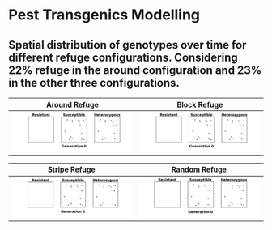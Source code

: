 # Pest Transgenics Modelling
 
 ## Spatial distribution of genotypes over time for different refuge configurations. Considering 22% refuge in the around configuration and 23% in the other three configurations.


| Around Refuge | Block Refuge |
|------------------|-------------------|
| ![Animação torno](animations/animation_around.gif) | ![Animação bloco](animations/animation_block.gif) |

| Stripe Refuge | Random Refuge |
|------------------|-------------------|
| ![Animação faixas](animations/animation_strip.gif) | ![Animação aleatório](animations/animation_random.gif) |